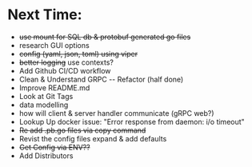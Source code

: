 # Next Time:
 - ~~use mount for SQL db & protobuf generated go files~~
 - research GUI options
 - ~~config (yaml, json, toml) using viper~~
 - ~~better logging~~ use contexts?
 - Add Github CI/CD workflow
 - Clean & Understand GRPC -- Refactor (half done)
 - Improve README.md
 - Look at Git Tags
 - data modelling
 - how will client & server handler communicate (gRPC web?)
 - Lookup Up docker issue: "Error response from daemon: i/o timeout"
 - ~~Re add .pb.go files via copy command~~
 - Revist the config files expand & add defaults
 - ~~Get Config via ENV??~~
 - Add Distributors